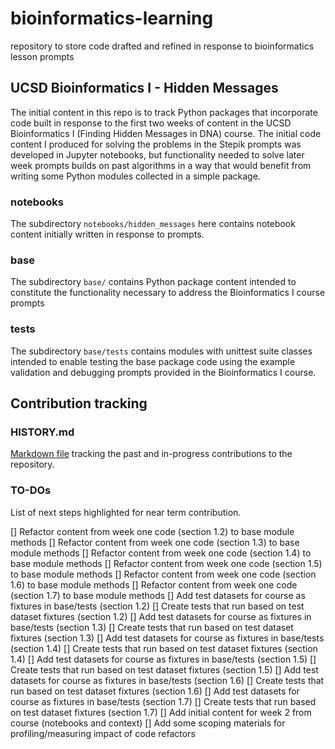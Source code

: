 # bioinformatics-learning
repository to store code drafted and refined in response to bioinformatics lesson prompts

## UCSD Bioinformatics I - Hidden Messages

The initial content in this repo is to track Python packages that incorporate code built in response to the first two weeks of content in the UCSD Bioinformatics I (Finding Hidden Messages in DNA) course. The initial code content I produced for solving the problems in the Stepik prompts was developed in Jupyter notebooks, but functionality needed to solve later week prompts builds on past algorithms in a way that would benefit from writing some Python modules collected in a simple package.

### notebooks

The subdirectory `notebooks/hidden_messages` here contains notebook content initially written in response to prompts.

### base

The subdirectory `base/` contains Python package content intended to constitute the functionality necessary to address the Bioinformatics I course prompts

### tests

The subdirectory `base/tests` contains modules with unittest suite classes intended to enable testing the base package code using the example validation and debugging prompts provided in the Bioinformatics I course.

## Contribution tracking

### HISTORY.md

[Markdown file](https://github.com/siddiquims/bioinformatics-learning/blob/master/HISTORY.md) tracking the past and in-progress contributions to the repository.

### TO-DOs

List of next steps highlighted for near term contribution.

[] Refactor content from week one code (section 1.2) to base module methods
[] Refactor content from week one code (section 1.3) to base module methods
[] Refactor content from week one code (section 1.4) to base module methods
[] Refactor content from week one code (section 1.5) to base module methods
[] Refactor content from week one code (section 1.6) to base module methods
[] Refactor content from week one code (section 1.7) to base module methods
[] Add test datasets for course as fixtures in base/tests (section 1.2)
[] Create tests that run based on test dataset fixtures (section 1.2)
[] Add test datasets for course as fixtures in base/tests (section 1.3)
[] Create tests that run based on test dataset fixtures (section 1.3)
[] Add test datasets for course as fixtures in base/tests (section 1.4)
[] Create tests that run based on test dataset fixtures (section 1.4)
[] Add test datasets for course as fixtures in base/tests (section 1.5)
[] Create tests that run based on test dataset fixtures (section 1.5)
[] Add test datasets for course as fixtures in base/tests (section 1.6)
[] Create tests that run based on test dataset fixtures (section 1.6)
[] Add test datasets for course as fixtures in base/tests (section 1.7)
[] Create tests that run based on test dataset fixtures (section 1.7)
[] Add initial content for week 2 from course (notebooks and context)
[] Add some scoping materials for profiling/measuring impact of code refactors
